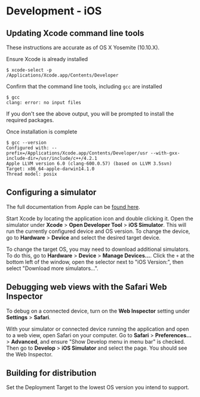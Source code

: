 # Development - iOS

## Updating Xcode command line tools

These instructions are accurate as of OS X Yosemite (10.10.X).

Ensure Xcode is already installed

```
$ xcode-select -p
/Applications/Xcode.app/Contents/Developer
```

Confirm that the command line tools, including `gcc` are installed

```
$ gcc
clang: error: no input files
```

If you don't see the above output, you will be prompted to install the required
packages.

Once installation is complete

```
$ gcc --version
Configured with: --prefix=/Applications/Xcode.app/Contents/Developer/usr --with-gxx-include-dir=/usr/include/c++/4.2.1
Apple LLVM version 6.0 (clang-600.0.57) (based on LLVM 3.5svn)
Target: x86_64-apple-darwin14.1.0
Thread model: posix
```

## Configuring a simulator

The full documentation from Apple can be [found here](https://developer.apple.com/library/ios/documentation/IDEs/Conceptual/iOS_Simulator_Guide/).

Start Xcode by locating the application icon and double clicking it. Open the
simulator under **Xcode** > **Open Developer Tool** > **iOS Simulator**. This
will run the currently configured device and OS version. To change the device,
go to **Hardware** > **Device** and select the desired target device.

To change the target OS, you may need to download additional simulators. To do
this, go to **Hardware** > **Device** > **Manage Devices...**. Click the `+` at
the bottom left of the window, open the selector next to "iOS Version:", then
select "Download more simulators...".

## Debugging web views with the Safari Web Inspector

To debug on a connected device, turn on the **Web Inspector** setting under
**Settings** > **Safari**.

With your simulator or connected device running the application and open to a
web view, open Safari on your computer. Go to **Safari** > **Preferences...** >
**Advanced**, and ensure "Show Develop menu in menu bar" is checked. Then go to
**Develop** > **iOS Simulator** and select the page. You should see the Web
Inspector.

## Building for distribution

Set the Deployment Target to the lowest OS version you intend to support.
